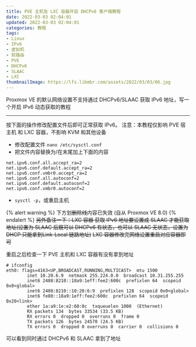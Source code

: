 ```yaml
---
title: PVE 主机及 LXC 容器开启 DHCPv6 客户端教程
date: 2022-03-03 02:04:01
updated: 2022-03-03 02:04:01
categories: 教程
tags:
- Linux
- IPv6
- 虚拟机
- 软路由
- PVE
- DHCPv6
- SLAAC
- LXC
thumbnailImage: https://lfs.libmbr.com/assets/2022/03/03/06.jpg
---
```

Proxmox VE 的默认网络设置不支持通过 DHCPv6/SLAAC 获取 IPv6 地址，写一个开启 IPv6 动态获取的教程

<!-- more -->

---

按下面的操作修改配置文件后即可正常获取 IPv6。
注意：本教程仅影响 PVE 宿主机 和 LXC 容器，不影响 KVM 和其他设备

- 修改配置文件 `nano /etc/sysctl.conf`
- 把文件内容替换为/在末尾加上下面的内容

```
net.ipv6.conf.all.accept_ra=2
net.ipv6.conf.default.accept_ra=2
net.ipv6.conf.vmbr0.accept_ra=2
net.ipv6.conf.all.autoconf=2
net.ipv6.conf.default.autoconf=2
net.ipv6.conf.vmbr0.autoconf=2
```

- ``sysctl -p``，或重启主机

{% alert warning %}
下方划~~删除线~~内容已失效 (自从 Proxmox VE 8.0)
{% endalert %}
~~另外备注一下：LXC 容器 获取 IPv6 地址要设置成 SLAAC 才能获取地址(设置为 SLAAC 后既可以 DHCPv6 有状态，也可以 SLAAC 无状态，设置为 DHCP 只能拿到Link-Local 链路地址)~~
~~LXC 容器修改完网络设置重启对应容器即可~~

重启之后检查一下 PVE 主机和 LXC 容器有没有拿到地址

```
# ifconfig
eth0: flags=4163<UP,BROADCAST,RUNNING,MULTICAST>  mtu 1500
        inet 10.20.6.9  netmask 255.224.0.0  broadcast 10.31.255.255
        inet6 2408:8210::18a9:1eff:fee2:600c  prefixlen 64  scopeid 0x0<global>
        inet6 2408:8210::10:20:6:9  prefixlen 128  scopeid 0x0<global>
        inet6 fe80::18a9:1eff:fee2:600c  prefixlen 64  scopeid 0x20<link>
        ether 1a:a9:1e:e2:60:0c  txqueuelen 1000  (Ethernet)
        RX packets 134  bytes 33534 (33.5 KB)
        RX errors 0  dropped 0  overruns 0  frame 0
        TX packets 126  bytes 24570 (24.5 KB)
        TX errors 0  dropped 0 overruns 0  carrier 0  collisions 0
```

可以看到同时通过 DHCPv6 和 SLAAC 拿到了地址
